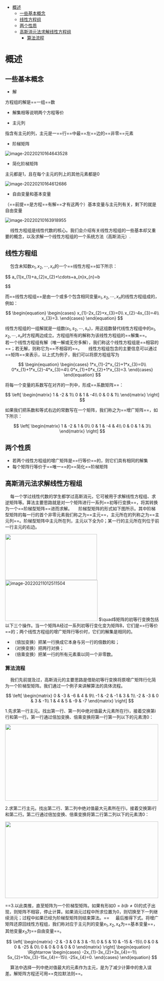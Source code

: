 - [概述](#概述)
    - [一些基本概念](#一些基本概念)
    - [线性方程组](#线性方程组)
    - [两个性质](#两个性质)
    - [高斯消元法求解线性方程组](#高斯消元法求解线性方程组)
        - [算法流程](#算法流程)

# 概述

## 一些基本概念

- 解

方程组的解是==一组==数

- 解集相等说明两个方程等价
    
- 主元列
    

指含有主元的列，主元是一==行==中最==左==边的==非零==元素

- 阶梯矩阵

![image-20220210164643528](https://gitee.com/empolal/blog-image/raw/master/Linear-Algebra-and-Its-Applications-notes/image-20220210164643528.png)

- 简化阶梯矩阵

主元都是1，且在每个主元的列上的其他元素都是0

![image-20220210164612686](https://gitee.com/empolal/blog-image/raw/master/Linear-Algebra-and-Its-Applications-notes/image-20220210164612686.png)

- 自由变量和基本变量

（==前提==是方程==有解==才有这两个）基本变量与主元列有关，剩下的就是自由变量

![image-20220210163918955](https://gitee.com/empolal/blog-image/raw/master/Linear-Algebra-and-Its-Applications-notes/image-20220210163918955.png)

$\quad$线性方程组是线性代数的核心。我们会介绍有关线性方程组的一些基本却又重要的概念，以及求解一个线性方程组的一个系统方法（高斯消元）.

## 线性方程组

$\quad$包含未知数$x_{1},x_{2},\cdots,x_{n}$的一个==线性方程==如下所示：

$$
a_{1}x_{1}+a_{2}x_{2}+\cdots+a_{n}x_{n}=b

$$

而==线性方程组==是由一个或多个包含相同变量$x_{1},x_{2},\cdots,x_{n}$的线性方程组成的，例如：

$$
\begin{equation}
\begin{cases}
x_{1}-2x_{2}+x_{3}=0\\
x_{2}-4x_{3}=4\\
x_{3}=3.
\end{cases} 
\end{equation}
$$

线性方程组的一组解就是一组数$(s_{1},s_{2},\cdots,s_{n})$，用这组数替代线性方程组中的$x_{1},x_{2},\cdots,x_{n}$时方程两边成立。方程组所有的解称为该线性方程组的==解集==。
$\quad$若一个线性方程组有解（唯一解或无穷多解），我们称这个线性方程组是==相容的==；若无解，则称它为==不相容的==。
$\quad$线性方程组包含的主要信息可以通过==矩阵==来表示，以上式为例子，我们可以将原方程组写为

$$
\begin{equation}
\begin{cases}
1*x_{1}-2*x_{2}+1*x_{3}=0\\
0*x_{1}+1*x_{2}-4*x_{3}=4\\
0*x_{1}+0*x_{2}+1*x_{3}=3.
\end{cases} 
\end{equation}
$$

将每一个变量的系数写在对齐的一列中，形成==系数矩阵==：

$$
\left[
\begin{matrix}
   1 & -2 & 1\\
   0 & 1 & -4\\
   0 & 0 & 1\\
  \end{matrix} 
\right]
$$

如果我们把系数和等式右边的常数写在一个矩阵，我们称之为==增广矩阵==，如下所示：

$$
\left[
\begin{matrix}
   1 & -2 & 1 & 0\\
   0 & 1 & -4 & 4\\
   0 & 0 & 1 & 3\\
  \end{matrix} 
\right]
$$

## 两个性质

- 若两个线性方程组的增广矩阵是==行等价==的，则它们具有相同的解集
- 每个矩阵行等价于==唯一==的==简化==阶梯矩阵

## 高斯消元法求解线性方程组

$\quad$每一个学过线性代数的学生都学过高斯消元，它可被用于求解线性方程组、求逆矩阵等。算法主要思路就是对一个矩阵进行一系列==初等行变换==，将其转换为一个==阶梯型矩阵==进而求解。
$\quad$阶梯型矩阵的形式如下图所示。其中阶梯型矩阵的每一行的首个非零元素我们称之为==主元==，主元所在的列称之为==主元列==。阶梯型矩阵中主元所在列，主元以下全为0；某一行的主元所在列位于前一行主元的右边。

<img src="https://gitee.com/empolal/blog-image/raw/master/Linear-Algebra-and-Its-Applications-notes/1_1.jpg" width="300" height="150" class="jop-noMdConv">

<img src="https://gitee.com/empolal/blog-image/raw/master/Linear-Algebra-and-Its-Applications-notes/image-20220211012511504.png" alt="image-20220211012511504" width="302" height="134">
$\quad$矩阵的初等行变换包括以下三个操作。当一个矩阵A经过一系列初等行变化变为矩阵B，它们是==行等价==的；两个线性方程组的增广矩阵行等价时，它们的解集是相同的。

- （倍加变换）把某一行换成它本身与另一行的倍数的和；
- （对换变换）把两行对换；
- （倍乘变换）把某一行的所有元素乘以同一个非零数。

### 算法流程

$\quad$我们先前提及过，高斯消元的主要思路是借助初等行变换将原增广矩阵行化简为一个阶梯型矩阵。我们通过一个例子来讲解算法的具体流程。

$$
\left[
\begin{matrix}
   0 & -3 & -6 & 4 & 9\\
   -1 & -2 & -1 & 3 & 1\\
   -2 & -3 & 0 & 3 & -1\\
   1 & 4 & 5 & -9 & -7
  \end{matrix} 
\right]
$$

1.先求第一行主元。找出第一行、第一列中绝对值最大元素所在行i，接着交换第i行和第一行。第一行通过倍加变换、倍乘变换将第一行第一列以下的元素清0：

<img src="https://gitee.com/empolal/blog-image/raw/master/Linear-Algebra-and-Its-Applications-notes/1_3.png" width="500" height="250" class="jop-noMdConv">

2.求第二行主元。找出第二行、第二列中绝对值最大元素所在行i，接着交换第i行和第二行。第二行通过倍加变换、倍乘变换将第二行第二列以下的元素清0：

<img src="https://gitee.com/empolal/blog-image/raw/master/Linear-Algebra-and-Its-Applications-notes/1_4.png" width="500" height="250" class="jop-noMdConv">

==3.以此类推，直至矩阵为一个阶梯型矩阵。如果有形如$0=b(b\neq0)$的式子出现，则矩阵不相容，停止计算。如果消元过程中所求位置为0，则切换至下一列继续消元；过程中如果已经为阶梯型矩阵则结束算法。==
$\quad$最后推得下式。将增广矩阵还原回线性方程组，我们称对应于主元列的变量$x_{1},x_{2},x_{4}$为==基本变量==，其他变量$x_{3}$为==自由变量==。

$$
\left[
   \begin{matrix}
   -2 & -3 & 0 & 3 & -1\\
   0 & 5 & 10 & -15 & -15\\
   0 & 0 & 0 & -25 & 0\\
   0 & 0 & 0 & 0 & 0
  \end{matrix} 
  \right]
  \begin{equation}
  \Rightarrow
\begin{cases}
-2x_{1}-3x_{2}+3x_{4}=-1\\
5x_{2}+10x_{3}-15x_{4}=-15\\
-25x_{4}=0.
\end{cases} 
\end{equation}
$$

$\quad$算法中选择一列中绝对值最大的元素作为主元，是为了减少计算中的舍入误差。解矩阵方程还可用==克拉默法则==。